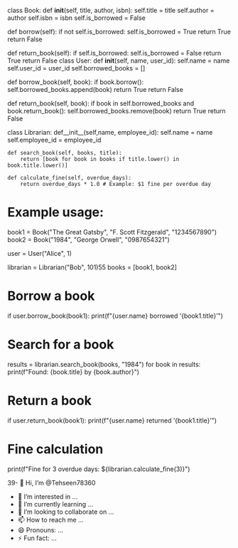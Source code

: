 class Book:
   def __init__(self, title, author, isbn):
       self.title = title
       self.author = author
       self.isbn = isbn
       self.is_borrowed = False
 
  def borrow(self):
      if not self.is_borrowed:
         self.is_borrowed = True
         return True
      return False

 def return_book(self):
     if self.is_borrowed:
        self.is_borrowed = False
        return True
     return False
class User:
   def __init__(self, name, user_id):
       self.name = name
       self.user_id = user_id
       self.borrowed_books = []
       
   def borrow_book(self, book):
       if book.borrow():
          self.borrowed_books.append(book)
          return True
       return False

   def return_book(self, book):
       if book in self.borrowed_books and book.return_book():
          self.borrowed_books.remove(book)
          return True
       return False

class Librarian:
    def__init__(self,name, employee_id): 
       self.name = name
       self.employee_id = employee_id

    def search_book(self, books, title):
        return [book for book in books if title.lower() in book.title.lower()]

    def calculate_fine(self, overdue_days):
        return overdue_days * 1.0 # Example: $1 fine per overdue day

 # Example usage:
 book1 = Book("The Great Gatsby", "F. Scott Fitzgerald", "1234567890")
 book2 = Book("1984", "George Orwell", "0987654321")

 user = User("Alice", 1)

 librarian = Librarian("Bob", 101)55
 books = [book1, book2]

 # Borrow a book
 if user.borrow_book(book1):
    print(f"{user.name} borrowed ’{book1.title}’")

 # Search for a book
 results = librarian.search_book(books, "1984")
 for book in results:
     print(f"Found: {book.title} by {book.author}")

 # Return a book
 if user.return_book(book1):
    print(f"{user.name} returned ’{book1.title}’")

 # Fine calculation
 print(f"Fine for 3 overdue days: ${librarian.calculate_fine(3)}")



39- 👋 Hi, I’m @Tehseen78360
- 👀 I’m interested in ...
- 🌱 I’m currently learning ...
- 💞️ I’m looking to collaborate on ...
- 📫 How to reach me ...
- 😄 Pronouns: ...
- ⚡ Fun fact: ...

<!---
Tehseen78360/Tehseen78360 is a ✨ special ✨ repository because its `README.md` (this file) appears on your GitHub profile.
You can click the Preview link to take a look at your changes.
--->
